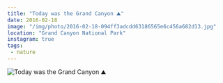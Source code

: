 ```yaml
---
title: "Today was the Grand Canyon ⛰"
date: 2016-02-18
image: "/img/photo/2016-02-18-094ff3adcdd63186565e6c456a682d13.jpg"
location: "Grand Canyon National Park"
instagram: true
tags:
 - nature
---
```


![Today was the Grand Canyon ⛰](/img/photo/2016-02-18-094ff3adcdd63186565e6c456a682d13.jpg)
